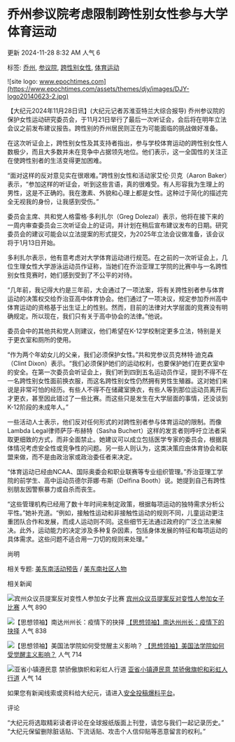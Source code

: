 # 乔州参议院考虑限制跨性别女性参与大学体育运动

更新 2024-11-28 8:32 AM 人气 6

标签: [乔州](https://www.epochtimes.com/gb/tag/%E4%B9%94%E5%B7%9E.html), [参议院](https://www.epochtimes.com/gb/tag/%E5%8F%82%E8%AE%AE%E9%99%A2.html), [跨性别女性](https://www.epochtimes.com/gb/tag/%E8%B7%A8%E6%80%A7%E5%88%AB%E5%A5%B3%E6%80%A7.html), [体育运动](https://www.epochtimes.com/gb/tag/%E4%BD%93%E8%82%B2%E8%BF%90%E5%8A%A8.html)

![site logo: www.epochtimes.com](https://www.epochtimes.com/assets/themes/djy/images/DJY-logo20140623-2.jpg)

【大纪元2024年11月28日讯】(大纪元记者苏淮亚特兰大综合报导) 乔州参议院的保护女性运动研究委员会，于11月21日举行了最后一次听证会，会后将在明年立法会议之前发布建议报告。跨性别的乔州居民则正在为可能面临的挑战做好准备。

在这次听证会上，跨性别女性及其支持者指出，参与学校体育运动的跨性别女性人数极少，而且大多数并未在竞争中占据领先地位。他们表示，这一全国性的关注正在使跨性别者的生活变得更加困难。

“面对这样的反对意见实在很艰难。”跨性别女性和活动家艾伦·贝克（Aaron Baker）表示，“参加这样的听证会，听到这些言语，真的很难受。有人形容我为生理上的男性，这是不正确的。我在激素、外貌和心理上都是女性。这种过于简化的描述完全无视我的身份，让我感到受伤。”

委员会主席、共和党人格雷格·多利扎尔（Greg Dolezal）表示，他将在接下来的一周内审查委员会三次听证会上的证词，并计划在稍后宣布建议发布的日期。研究委员会的建议可能会以立法提案的形式提交，为2025年立法会议做准备，该会议将于1月13日开始。

多利扎尔表示，他有意考虑对大学体育运动进行规范。在之前的一次听证会上，几位生理女性大学游泳运动员作证称，当她们在乔治亚理工学院的比赛中与一名跨性别女性竞赛时，她们感到受到了不公平的对待。

“几年前，我记得大约是三年前，大会通过了一项法案，将有关跨性别者参与体育运动的决策权交给乔治亚高中体育协会。他们通过了一项决议，规定参加乔州高中体育运动的资格基于出生证上的性别。然而，目前的法律对大学层面的竞赛没有明确规定。所以现在，我们只有关于高中协会的法律。”他说。

委员会中的其他共和党人则建议，他们希望在K-12学校制定更多立法，特别是关于更衣室和厕所的使用。

“作为两个年幼女儿的父亲，我们必须保护女性。”共和党参议员克林特·迪克森（Clint Dixon）表示。“我们必须保护她们的运动权利，也要保护她们在更衣室中的安全。在第一次委员会听证会上，我们听到四到五名运动员作证，提到不得不在一名跨性别女性面前换衣服，而这名跨性别女性仍然拥有男性生殖器。这对她们来说是非常可怕的经历。有些人不得不在储藏室换衣，有些人等到那位运动员离开后才更衣，甚至因此错过了一些比赛。而这些只是发生在大学层面的事情，还没谈到K-12阶段的未成年人。”

一些活动人士表示，他们反对任何形式的对跨性别者参与体育运动的限制。而像Lambda Legal律师萨莎·布赫特（Sasha Buchert）这样的发言者则呼吁立法者采取更细致的方式，而非全面禁止。她建议可以成立包括医学专家的委员会，根据具体情况考虑安全性或竞争性的问题。另一些人则认为，这类决策应由体育协会和联盟来做，而不是由政治家或政治委任者来决定。

“体育运动已经由NCAA、国际奥委会和职业联赛等专业组织管理。”乔治亚理工学院的前学生、高中运动员德尔菲娜·布斯（Delfina Booth）说。她提到自己有跨性别朋友因警察暴力或自杀而丧生。

“这些管理机构已经用了数十年时间来制定政策，根据每项运动的独特需求分析公平性。”她补充道。“例如，接触性运动和非接触性运动的规则不同，儿童运动更注重团队合作和发展，而成人运动则不同。这些细节无法通过政府的广泛立法来解决。此外，运动能力的决定涉及多种复杂因素，包括身体发展的特征和每项运动的具体需求。这些问题不适合用一刀切的规则来处理。”

尚明

相关专题: [美东南活动预告](https://www.epochtimes.com/gb/nf2662.htm) / [美东南社区人物](https://www.epochtimes.com/gb/nf2669.htm)

相关新闻

![宾州众议员提案反对变性人参加女子比赛](https://i.epochtimes.com/assets/uploads/2021/04/id12896761-gettyimages-645389862-594x594-320x200.jpg)
[宾州众议员提案反对变性人参加女子比赛](https://www.epochtimes.com/gb/21/4/22/n12896602.htm) 人气 890

![【思想领袖】南达州州长：疫情下的抉择](https://i.epochtimes.com/assets/uploads/2022/09/id13818260-1200-800-11-320x200.jpg)
[【思想领袖】南达州州长：疫情下的抉择](https://www.epochtimes.com/gb/22/9/6/n13818244.htm) 人气 838

![【思想领袖】美国法学院如何受觉醒主义影响？](https://i.epochtimes.com/assets/uploads/2022/10/id13839730-1200-800-13-320x200.jpg)
[【思想领袖】美国法学院如何受觉醒主义影响？](https://www.epochtimes.com/gb/22/9/12/n13823446.htm) 人气 714

![亚省小镇遵民意 禁骄傲旗帜和彩虹人行道](/assets/themes/djy/images/djy_post_default_featured_image_320x200.jpg)
[亚省小镇遵民意 禁骄傲旗帜和彩虹人行道](https://www.epochtimes.com/gb/24/2/24/n14187892.htm) 人气 14

如果您有新闻线索或资料给大纪元，请进入[安全投稿爆料平台](https://tougao.epochtimes.com/tougao_gb.php)。

评论

“大纪元将选取精彩读者评论在全球报纸版面上刊登，请您与我们一起记录历史。” “大纪元保留删除脏话贴、下流话贴、攻击个人信仰贴等恶意留言的权利。”
<!-- tcd_original_link https://www.epochtimes.com/gb/24/11/28/n14380258.htm -->
